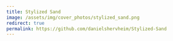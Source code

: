```yaml
---
title: Stylized Sand
image: /assets/img/cover_photos/stylized_sand.png
redirect: true
permalink: https://github.com/danielshervheim/Stylized-Sand
---
```

